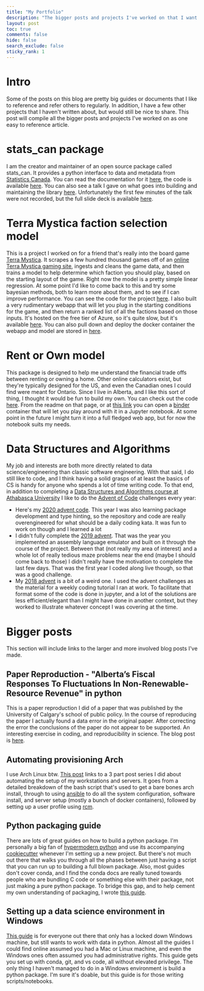 ```yaml
---
title: "My Portfolio"
description: "The bigger posts and projects I've worked on that I want to share."
layout: post
toc: true
comments: false
hide: false
search_exclude: false
sticky_rank: 1
---
```


# Intro

Some of the posts on this blog are pretty big guides or documents that I like to reference and refer others to regularly. In addition, I have a few other projects that I haven't written about, but would still be nice to share. This post will compile all the bigger posts and projects I've worked on as one easy to reference article.

# stats_can package

I am the creator and maintainer of an open source package called stats_can. It provides a python interface to data and metadata from [Statistics Canada](https://www.statcan.gc.ca/eng/start). You can read the documentation for it [here](https://stats-can.readthedocs.io/en/latest/), the code is available [here](https://github.com/ianepreston/stats_can). You can also see a talk I gave on what goes into building and maintaining the library [here](https://www.youtube.com/watch?v=SJzg7HnISxw). Unfortunately the first few minutes of the talk were not recorded, but the full slide deck is available [here](https://docs.google.com/presentation/d/1ijCHBcqwYRbm3ZuHEJajwq5q89HPCu25UzUV2m-dx7Q/edit?usp=drivesdk).

# Terra Mystica faction selection model

This is a project I worked on for a friend that's really into the board game [Terra Mystica](https://boardgamegeek.com/boardgame/120677/terra-mystica). It scrapes a few hundred thousand games off of an [online Terra Mystica gaming site](https://terra.snellman.net/), ingests and cleans the game data, and then trains a model to help determine which faction you should play, based on the starting layout of the game. Right now the model is a pretty simple linear regression. At some point I'd like to come back to this and try some bayesian methods, both to learn more about them, and to see if I can improve performance. You can see the code for the project [here](https://terra.snellman.net/). I also built a very rudimentary webapp that will let you plug in the starting conditions for the game, and then return a ranked list of all the factions based on those inputs. It's hosted on the free tier of Azure, so it's quite slow, but it's available [here](https://tmmodel.azurewebsites.net/). You can also pull down and deploy the docker container the webapp and model are stored in [here](https://hub.docker.com/repository/docker/ianepreston/terra_mystica).

# Rent or Own model

This package is designed to help me understand the financial trade offs between renting or owning a home. Other online calculators exist, but they're typically designed for the US, and even the Canadian ones I could find were meant for Ontario. Since I live in Alberta, and I like this sort of thing, I thought it would be fun to build my own. You can check out the code [here](https://github.com/ianepreston/rentorown). From the readme on that page, or at [this link](https://mybinder.org/v2/gh/ianepreston/rentorown/HEAD?urlpath=lab/tree/index.ipynb) you can open a [binder](https://mybinder.org/) container that will let you play around with it in a Jupyter notebook. At some point in the future I might turn it into a full fledged web app, but for now the notebook suits my needs.


# Data Structures and Algorithms

My job and interests are both more directly related to data science/engineering than classic software engineering. With that said, I do still like to code, and I think having a solid grasps of at least the basics of CS is handy for anyone who spends a lot of time writing code. To that end, in addition to completing a [Data Structures and Algorithms course at Athabasca University](https://www.athabascau.ca/syllabi/comp/comp272.php) I like to do the [Advent of Code](https://adventofcode.com/) challenges every year:

* Here's my [2020 advent code](https://github.com/ianepreston/advent_2020). This year I was also learning package development and type hinting, so the repository and code are really overengineered for what should be a daily coding kata. It was fun to work on though and I learned a lot
* I didn't fully complete the [2019 advent](https://github.com/ianepreston/advent_2019). That was the year you implemented an assembly language emulator and built on it through the course of the project. Between that (not really my area of interest) and a whole lot of really tedious maze problems near the end (maybe I should come back to those) I didn't really have the motivation to complete the last few days. That was the first year I coded along live though, so that was a good challenge.
* My [2018 advent](https://github.com/ianepreston/advent_2018) is a bit of a weird one. I used the advent challenges as the material for a weekly coding tutorial I ran at work. To facilitate that format some of the code is done in jupyter, and a lot of the solutions are less efficient/elegant than I might have done in another context, but they worked to illustrate whatever concept I was covering at the time.

# Bigger posts

This section will include links to the larger and more involved blog posts I've made.

## Paper Reproduction - "Alberta’s Fiscal Responses To Fluctuations In Non-Renewable-Resource Revenue" in python

This is a paper reproduction I did of a paper that was published by the University of Calgary's school of public policy. In the course of reproducing the paper I actually found a data error in the original paper. After correcting the error the conclusions of the paper do not appear to be supported. An interesting exercise in coding, and reproducibility in science. The blog post is [here](https://blog.ianpreston.ca/econometrics/jupyter/python/alberta/2021/02/26/ferede.html).

## Automating provisioning Arch

I use Arch Linux btw. [This post](https://blog.ianpreston.ca/configuration/linux/arch/2020/11/26/arch-tldr.html) links to a 3 part post series I did about automating the setup of my workstations and servers. It goes from a detailed breakdown of the bash script that's used to get a bare bones arch install, through to using [ansible](https://www.ansible.com/) to do all the system configuration, software install, and server setup (mostly a bunch of docker containers), followed by setting up a user profile using [rcm](https://github.com/thoughtbot/rcm).

## Python packaging guide

There are lots of great guides on how to build a python package. I'm personally a big fan of [hypermodern python](https://cjolowicz.github.io/posts/hypermodern-python-01-setup/) and use its accompanying [cookiecutter](https://cookiecutter.readthedocs.io/en/1.7.2/) whenever I'm setting up a new project. But there's not much out there that walks you through all the phases between just having a script that you can run up to building a full blown package. Also, most guides don't cover conda, and I find the conda docs are really tuned towards people who are bundling C code or something else with their package, not just making a pure python package. To bridge this gap, and to help cement my own understanding of packaging, I wrote [this guide](https://blog.ianpreston.ca/python/poetry/conda/2020/07/09/pypack.html).

## Setting up a data science environment in Windows

[This guide](https://blog.ianpreston.ca/data/python/configuration/2020/02/15/windows-ds-software.html) is for everyone out there that only has a locked down Windows machine, but still wants to work with data in python. Almost all the guides I could find online assumed you had a Mac or Linux machine, and even the Windows ones often assumed you had administrative rights. This guide gets you set up with conda, git, and vs code, all without elevated privilege. The only thing I haven't managed to do in a Windows environment is build a python package. I'm sure it's doable, but this guide is for those writing scripts/notebooks.
